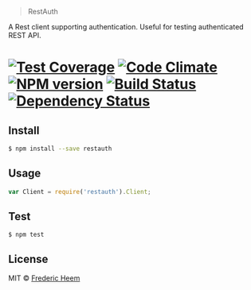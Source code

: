 

> RestAuth

A Rest client supporting authentication. Useful for testing authenticated REST API.

# [![Test Coverage](https://codeclimate.com/github/FredericHeem/restauth/badges/coverage.svg)](https://codeclimate.com/github/FredericHeem/restauth/coverage) [![Code Climate](https://codeclimate.com/github/FredericHeem/restauth/badges/gpa.svg)](https://codeclimate.com/github/FredericHeem/restauth)  [![NPM version][npm-image]][npm-url] [![Build Status][travis-image]][travis-url] [![Dependency Status][daviddm-image]][daviddm-url]

## Install

```sh
$ npm install --save restauth
```

## Usage

```js
var Client = require('restauth').Client;

```

## Test

    $ npm test

## License

MIT © [Frederic Heem](https://github.com/FredericHeem)


[npm-image]: https://badge.fury.io/js/restauth.svg
[npm-url]: https://npmjs.org/package/restauth
[travis-image]: https://travis-ci.org/FredericHeem/restauth.svg?branch=master
[travis-url]: https://travis-ci.org/FredericHeem/restauth
[daviddm-image]: https://david-dm.org/FredericHeem/restauth.svg?theme=shields.io
[daviddm-url]: https://david-dm.org/FredericHeem/restauth
